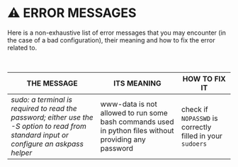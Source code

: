 # :warning: ERROR MESSAGES

Here is a non-exhaustive list of error messages that you may encounter (in the case of a bad configuration), their meaning and how to fix the error related to.

&#160;

THE MESSAGE | ITS MEANING | HOW TO FIX IT
--------|---------|--------------|
*sudo: a terminal is required to read the password; either use the -S option to read from standard input or configure an askpass helper* | www-data is not allowed to run some bash commands used in python files without providing any password | check if `NOPASSWD` is correctly filled in your `sudoers` |

&#160;
